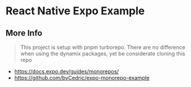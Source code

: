 # React Native Expo Example

## More Info

> This project is setup with pnpm turborepo. There are no difference when using the dynamix packages, yet be considerate cloning this repo

- https://docs.expo.dev/guides/monorepos/
- https://github.com/byCedric/expo-monorepo-example
